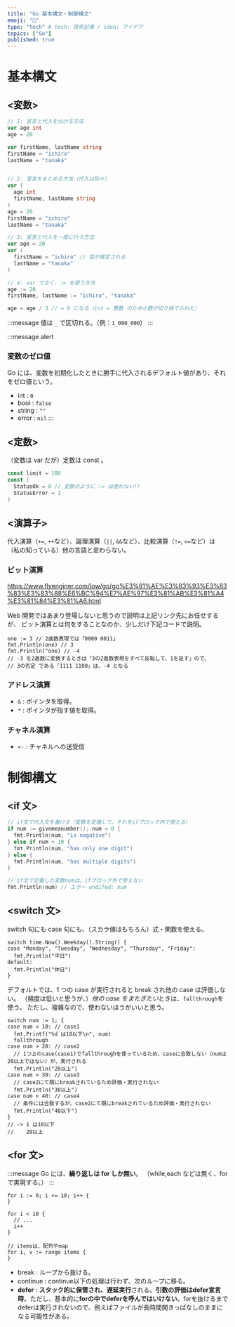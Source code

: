 ```yaml
---
title: "Go 基本構文・制御構文"
emoji: "🙆"
type: "tech" # tech: 技術記事 / idea: アイデア
topics: ["Go"]
published: true
---
```


# 基本構文

## <変数>

```go
// 1: 宣言と代入を分ける方法
var age int
age = 20

var firstName, lastName string
firstName = "ichiro"
lastName = "tanaka"


// 2: 宣言をまとめる方法（代入は別々）
var (
  age int
  firstName, lastName string
)
age = 20
firstName = "ichiro"
lastName = "tanaka"

// 3: 宣言と代入を一度に行う方法
var age = 20
var (
  firstName = "ichiro" // 型が推定される
  lastName = "tanaka"
)

// 4: var でなく、:= を使う方法
age := 20
firstName, lastName := "ichiro", "tanaka"

age = age / 3 // = 6 になる（int = 整数 のため小数が切り捨てられた）
```

:::message
値は `_` で区切れる。（例：`1_000_000`）
:::

:::message alert

### 変数のゼロ値

Go には、変数を初期化したときに勝手に代入されるデフォルト値があり、それをゼロ値という。

- int : `0`
- bool : `false`
- string : `""`
- error : `nil`
  :::

## <定数>

（変数は var だが）定数は const 。

```go
const limit = 100
const (
  StatusOk = 0 // 変数のように := は使わない!!
  StatusError = 1
)
```

## <演算子>

代入演算（`+=`, `++`など）、論理演算（`||`, `&&`など）、比較演算（`!=`, `<=`など）は
（私の知っている）他の言語と変わらない。

### ビット演算

https://www.flyenginer.com/low/go/go%E3%81%AE%E3%83%93%E3%83%83%E3%83%88%E6%BC%94%E7%AE%97%E3%81%AB%E3%81%A4%E3%81%84%E3%81%A6.html

Web 開発ではあまり登場しないと思うので説明は上記リンク先にお任せするが、
ビット演算とは何をすることなのか、少しだけ下記コードで説明。

```go:否定(^)だけピックアップ
one := 3 // 2進数表現では「0000 0011」
fmt.Println(one) // 3
fmt.Println(^one) // -4
// -3 を2進数に変換するときは「3の2進数表現をすべて反転して、1を足す」ので、
// 3の否定 である「1111 1100」は、-4 となる
```

### アドレス演算

- `&` : ポインタを取得。
- `*` : ポインタが指す値を取得。

### チャネル演算

- `<-` : チャネルへの送受信

# 制御構文

## <if 文>

```go
// if文で代入文を書ける（変数を定義して、それをifブロック内で使える）
if num := givemeanumber(); num < 0 {
  fmt.Println(num, "is negative")
} else if num < 10 {
  fmt.Println(num, "has only one digit")
} else {
  fmt.Println(num, "has multiple digits")
}

// if文で定義した変数numは、ifブロック外で使えない
fmt.Println(num) // エラー undifed: num
```

## <switch 文>

switch 句にも case 句にも、（スカラ値はもちろん）式・関数を使える。

```go:switch句に式を使用
switch time.Now().Weekday().String() {
case "Monday", "Tuesday", "Wednesday", "Thursday", "Friday":
  fmt.Println("平日")
default:
  fmt.Println("休日")
}
```

デフォルトでは、1 つの case が実行されると break され他の case は評価しない。
（頻度は低いと思うが、）*他の case をまたぎたい*ときは、`fallthrough`を使う。
ただし、複雑なので、使わないほうがいいと思う。

```go:fallthroughの説明用
switch num := 1; {
case num < 10: // case1
  fmt.Printf("%d は10以下\n", num)
  fallthrough
case num > 20: // case2
  // 1つ上のcase(case1)でfallthroughを使っているため、caseに合致しない（numは20以上ではない）が、実行される
  fmt.Println("20以上")
case num > 30: // case3
  // case2にて既にbreakされているため評価・実行されない
  fmt.Println("30以上")
case num < 40: // case4
  // 条件には合致するが、case2にて既にbreakされているため評価・実行されない
  fmt.Println("40以下")
}
// -> 1 は10以下
//    20以上
```

## <for 文>

:::message
Go には、**繰り返しは for しか無い**。
（while,each などは無く、forで実現する。）
:::

```go:シンプルなfor
for i := 0; i <= 10; i++ {
}
```

```go:while
for i < 10 {
  // ...
  i++
}
```

```go:each
// itemsは、配列やmap
for i, v := range items {
}
```

- break : ループから抜ける。
- continue : continue以下の処理は行わず、次のループに移る。
- **defer** : **スタック的に保管され、遅延実行**される。**引数の評価はdefer宣言時**。ただし、基本的に**forの中でdeferを呼んではいけない**。forを抜けるまでdeferは実行されないので、例えばファイルが長時間開きっぱなしのままになる可能性がある。
